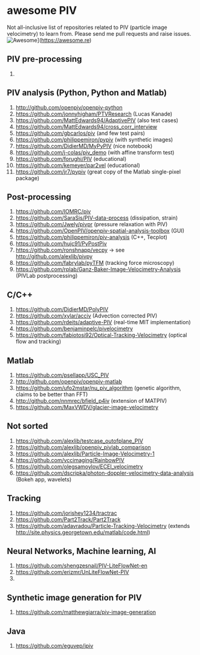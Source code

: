 # awesome PIV
Not all-inclusive list of repositories related to PIV (particle image velocimetry) to learn from. Please send me pull requests and raise issues.
![Awesome](https://awesome.re/badge-flat.svg)](https://awesome.re)

## PIV pre-processing
1. 

## PIV analysis (Python, Python and Matlab)
1. http://github.com/openpiv/openpiv-python
2. https://github.com/jonnyhigham/PTVResearch (Lucas Kanade)
3. https://github.com/MattEdwards94/AdaptivePIV (also test cases)
4. https://github.com/MattEdwards94/cross_corr_interview
5. https://github.com/gbcarlos/piv (and few test pairs)
6. https://github.com/philippemiron/pypiv (with synthetic images)
7. https://github.com/DidierMD/MyPyPIV (nice notebook)
8. https://github.com/j-colas/piv_demo (with affine transform test)
9. https://github.com/forughi/PIV (educational)
10. https://github.com/kemeyer/par2vel (educational)
11. https://github.com/jr7/pypiv (great copy of the Matlab single-pixel package)



## Post-processing
1. https://github.com/IOMRC/piv 
2. https://github.com/SaraSis/PIV-data-process (dissipation, strain)
3. https://github.com/Jwely/pivpr (pressure relaxation with PIV)
4. https://github.com/OpenPIV/openpiv-spatial-analysis-toolbox (GUI)
5. https://github.com/philippemiron/piv-analysis (C++, Tecplot)
6. https://github.com/hujc91/PyPostPiv
7. https://github.com/ronshnapp/vecpy -> see http://github.com/alexlib/pivpy
8. https://github.com/fabrylab/pyTFM (tracking force microscopy)
9. https://github.com/rplab/Ganz-Baker-Image-Velocimetry-Analysis (PIVLab postprocessing)


## C/C++

1. https://github.com/DidierMD/PolyPIV
2. https://github.com/xylar/acciv (Advection corrected PIV)
3. https://github.com/rdeits/adaptive-PIV (real-time MIT implementation)
4. https://github.com/benjaminpelc/pivelocimetry
5. https://github.com/fabiotosi92/Optical-Tracking-Velocimetry (optical flow and tracking)

## Matlab
1. https://github.com/psellapp/USC_PIV
2. http://github.com/openpiv/openpiv-matlab
3. https://github.com/ufo2mstar/nu_piv_algorithm (genetic algorithm, claims to be better than FFT)
9. http://github.com/nnmrec/bfield_p4iv (extension of MATPIV)
5. https://github.com/MaxVWDV/glacier-image-velocimetry


## Not sorted
1. https://github.com/alexlib/testcase_outofplane_PIV
2. https://github.com/alexlib/openpiv_pivlab_comparison
3. https://github.com/alexlib/Particle-Image-Velocimetry-1
4. https://github.com/vccimaging/RainbowPIV
5. https://github.com/olegsamoylov/ECEI_velocimetry
6. https://github.com/dscripka/photon-doppler-velocimetry-data-analysis (Bokeh app, wavelets)


## Tracking
1. https://github.com/jorishey1234/tractrac
2. https://github.com/Part2Track/Part2Track
3. https://github.com/adavradou/Particle-Tracking-Velocimetry (extends http://site.physics.georgetown.edu/matlab/code.html)

## Neural Networks, Machine learning, AI
1. https://github.com/shengzesnail/PIV-LiteFlowNet-en
2. https://github.com/erizmr/UnLiteFlowNet-PIV
3. 

## Synthetic image generation for PIV
1. https://github.com/matthewgiarra/piv-image-generation


## Java
1. https://github.com/eguvep/jpiv

